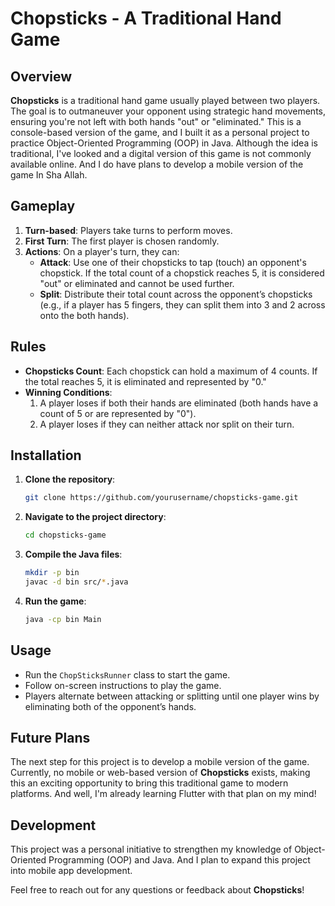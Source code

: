 # Chopsticks - A Traditional Hand Game

## Overview

**Chopsticks** is a traditional hand game usually played between two players. The goal is to outmaneuver your opponent using strategic hand movements, ensuring you're not left with both hands "out" or "eliminated." This is a console-based version of the game, and I built it as a personal project to practice Object-Oriented Programming (OOP) in Java. Although the idea is traditional, I've looked and a digital version of this game is not commonly available online. And I do have plans to develop a mobile version of the game In Sha Allah.

## Gameplay

1. **Turn-based**: Players take turns to perform moves.
2. **First Turn**: The first player is chosen randomly.
3. **Actions**: On a player's turn, they can:
    - **Attack**: Use one of their chopsticks to tap (touch) an opponent's chopstick. If the total count of a chopstick reaches 5, it is considered "out" or eliminated and cannot be used further.
    - **Split**: Distribute their total count across the opponent’s chopsticks (e.g., if a player has 5 fingers, they can split them into 3 and 2 across onto the both hands).

## Rules

- **Chopsticks Count**: Each chopstick can hold a maximum of 4 counts. If the total reaches 5, it is eliminated and represented by "0."
- **Winning Conditions**:
    1. A player loses if both their hands are eliminated (both hands have a count of 5 or are represented by "0").
    2. A player loses if they can neither attack nor split on their turn.

## Installation

1. **Clone the repository**:
   ```sh
   git clone https://github.com/yourusername/chopsticks-game.git
   ```

2. **Navigate to the project directory**:
   ```sh
   cd chopsticks-game
   ```

3. **Compile the Java files**:
   ```sh
   mkdir -p bin
   javac -d bin src/*.java
   ```

4. **Run the game**:
   ```sh
   java -cp bin Main
   ```

## Usage

- Run the `ChopSticksRunner` class to start the game.
- Follow on-screen instructions to play the game.
- Players alternate between attacking or splitting until one player wins by eliminating both of the opponent’s hands.

## Future Plans

The next step for this project is to develop a mobile version of the game. Currently, no mobile or web-based version of **Chopsticks** exists, making this an exciting opportunity to bring this traditional game to modern platforms. And well, I'm already learning Flutter with that plan on my mind!

## Development

This project was a personal initiative to strengthen my knowledge of Object-Oriented Programming (OOP) and Java. And I plan to expand this project into mobile app development.

Feel free to reach out for any questions or feedback about **Chopsticks**!
